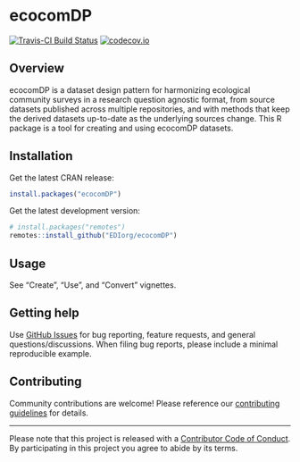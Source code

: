 
<!-- README.md is generated from README.Rmd. Please edit that file -->

# ecocomDP

<!-- badges: start -->

[![Travis-CI Build
Status](https://travis-ci.com/EDIorg/ecocomDP.svg?branch=master)](https://travis-ci.org/EDIorg/ecocomDP)
[![codecov.io](https://codecov.io/github/EDIorg/ecocomDP/coverage.svg?branch=master)](https://codecov.io/github/EDIorg/ecocomDP?branch=master)
<!-- badges: end -->

## Overview

ecocomDP is a dataset design pattern for harmonizing ecological
community surveys in a research question agnostic format, from source
datasets published across multiple repositories, and with methods that
keep the derived datasets up-to-date as the underlying sources change.
This R package is a tool for creating and using ecocomDP datasets.

## Installation

Get the latest CRAN release:

``` r
install.packages("ecocomDP")
```

Get the latest development version:

``` r
# install.packages("remotes")
remotes::install_github("EDIorg/ecocomDP")
```

## Usage

See “Create”, “Use”, and “Convert” vignettes.

## Getting help

Use [GitHub Issues](https://github.com/EDIorg/ecocomDP/issues) for bug
reporting, feature requests, and general questions/discussions. When
filing bug reports, please include a minimal reproducible example.

## Contributing

Community contributions are welcome\! Please reference our [contributing
guidelines](https://github.com/EDIorg/ecocomDP/blob/master/CONTRIBUTING.md)
for details.

-----

Please note that this project is released with a [Contributor Code of
Conduct](https://github.com/EDIorg/ecocomDP/blob/master/CODE_OF_CONDUCT.md).
By participating in this project you agree to abide by its terms.
